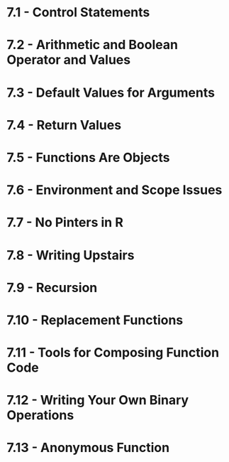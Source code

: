 # 7.1 - Control Statements
# 7.2 - Arithmetic and Boolean Operator and Values

# 7.3 - Default Values for Arguments
# 7.4 - Return Values
# 7.5 - Functions Are Objects
# 7.6 - Environment and Scope Issues
# 7.7 - No Pinters in R
# 7.8 - Writing Upstairs
# 7.9 - Recursion
# 7.10 - Replacement Functions
# 7.11 - Tools for Composing Function Code
# 7.12 - Writing Your Own Binary Operations
# 7.13 - Anonymous Function
